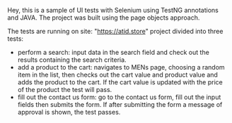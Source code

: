 Hey, this is a sample of UI tests with Selenium using TestNG annotations and JAVA. The project was built using the page objects approach.

The tests are running on site: "https://atid.store" project divided into three tests:

- perform a search: input data in the search field and check out the results containing the search criteria.
- add a product to the cart: navigates to MENs page, choosing a random item in the list, then checks out the cart value and product value and adds the product to the cart. If the cart value is updated with the price of the product the test will pass.
- fill out the contact us form: go to the contact us form, fill out the input fields then submits the form. If after submitting the form a message of approval is shown, the test passes.